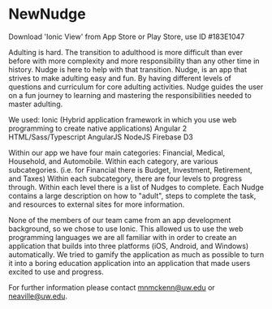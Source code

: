 # NewNudge

Download 'Ionic View' from App Store or Play Store, use ID #183E1047

Adulting is hard. The transition to adulthood is more difficult than ever before with more complexity and more responsibility than any other time in history. Nudge is here to help with that transition. Nudge, is an app that strives to make adulting easy and fun. By having different levels of questions and curriculum for core adulting activities. Nudge guides the user on a fun journey to learning and mastering the responsibilities needed to master adulting. 

We used:
Ionic (Hybrid application framework in which you use web programming to create native applications)
Angular 2
HTML/Sass/Typescript
AngularJS
NodeJS
Firebase
D3

Within our app we have four main categories: Financial, Medical, Household, and Automobile. Within each category, are various subcategories. (i.e. for Financial there is Budget, Investment, Retirement, and Taxes) Within each subcategory, there are four levels to progress through. Within each level there is a list of Nudges to complete. Each Nudge contains a large description on how to "adult", steps to complete the task, and resources to external sites for more information.

None of the members of our team came from an app development background, so we chose to use Ionic. This allowed us to use the web programming languages we are all familiar with in order to create an application that builds into three platforms (iOS, Android, and Windows) automatically. We tried to gamify the application as much as possible to turn it into a boring education application into an application that made users excited to use and progress. 

For further information please contact mnmckenn@uw.edu or neaville@uw.edu.
